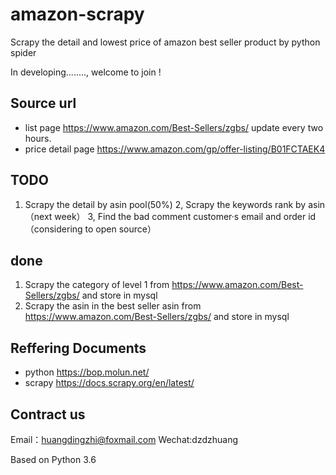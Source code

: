 # amazon-scrapy
Scrapy the  detail and lowest price of amazon  best seller product by python spider
 
In developing........, welcome to join ! 

## Source url
* list page
https://www.amazon.com/Best-Sellers/zgbs/     update every two hours.
* price detail page
https://www.amazon.com/gp/offer-listing/B01FCTAEK4  


## TODO
1. Scrapy the detail by asin pool(50%)
2, Scrapy the keywords rank by asin （next week） 
3, Find the bad comment customer·s email and order id（considering to open source）

## done
1. Scrapy  the category of level 1 from https://www.amazon.com/Best-Sellers/zgbs/ and store in mysql
2. Scrapy the asin in the best seller asin from https://www.amazon.com/Best-Sellers/zgbs/ and store in mysql


## Reffering Documents
* python https://bop.molun.net/
* scrapy https://docs.scrapy.org/en/latest/

## Contract us
Email：huangdingzhi@foxmail.com
Wechat:dzdzhuang

Based on  Python 3.6




